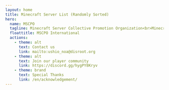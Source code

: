```yaml
---
layout: home
title: Minecraft Server List (Randomly Sorted)
hero:
  name: MSCPO
  tagline: Minecraft Server Collective Promotion Organization<br>Minecraft Server List (Randomly Sorted)
  floattitle: MSCPO International
  actions:
    - theme: alt
      text: Contact us
      link: mailto:ushio_noa@disroot.org
    - theme: alt
      text: Join our player community
      link: https://discord.gg/hygPY8Kryv
    - theme: brand
      text: Special Thanks
      link: /en/acknowledgement/
---
```

<script setup>
import Server_DATA from './ServerList.yaml'
</script>

<ServerList :servers="Server_DATA"/>
